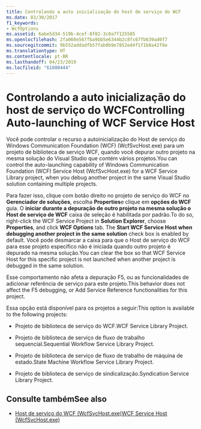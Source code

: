 ```yaml
---
title: Controlando a auto inicialização do host de serviço do WCF
ms.date: 03/30/2017
f1_keywords:
- WcfOptions
ms.assetid: 6abe5d34-519b-4cef-8f02-3c0a7f125585
ms.openlocfilehash: 2fa060e567fba9bb5e6344b2c8fc67fb639ad0f7
ms.sourcegitcommit: 9b552addadfb57fab0b9e7852ed4f1f1b8a42f8e
ms.translationtype: HT
ms.contentlocale: pt-BR
ms.lasthandoff: 04/23/2019
ms.locfileid: "61608444"
---
```

# <a name="controlling-auto-launching-of-wcf-service-host"></a><span data-ttu-id="68d13-102">Controlando a auto inicialização do host de serviço do WCF</span><span class="sxs-lookup"><span data-stu-id="68d13-102">Controlling Auto-launching of WCF Service Host</span></span>
<span data-ttu-id="68d13-103">Você pode controlar o recurso a autoinicialização do Host de serviço do Windows Communication Foundation (WCF) (WcfSvcHost.exe) para um projeto de biblioteca de serviço WCF, quando você depurar outro projeto na mesma solução do Visual Studio que contém vários projetos.</span><span class="sxs-lookup"><span data-stu-id="68d13-103">You can control the auto-launching capability of Windows Communication Foundation (WCF) Service Host (WcfSvcHost.exe) for a WCF Service Library project, when you debug another project in the same Visual Studio solution containing multiple projects.</span></span>  
  
 <span data-ttu-id="68d13-104">Para fazer isso, clique com botão direito no projeto de serviço do WCF no **Gerenciador de soluções**, escolha **Properties**e clique em **opções do WCF** guia. O **iniciar durante a depuração de outro projeto na mesma solução o Host de serviço de WCF** caixa de seleção é habilitada por padrão.</span><span class="sxs-lookup"><span data-stu-id="68d13-104">To do so, right-click the WCF Service Project in **Solution Explorer**, choose **Properties**, and click **WCF Options** tab. The **Start WCF Service Host when debugging another project in the same solution** check box is enabled by default.</span></span> <span data-ttu-id="68d13-105">Você pode desmarcar a caixa para que o Host de serviço do WCF para esse projeto específico não é iniciada quando outro projeto é depurado na mesma solução.</span><span class="sxs-lookup"><span data-stu-id="68d13-105">You can clear the box so that WCF Service Host for this specific project is not launched when another project is debugged in the same solution.</span></span>  
  
 <span data-ttu-id="68d13-106">Esse comportamento não afeta a depuração F5, ou as funcionalidades de adicionar referência de serviço para este projeto.</span><span class="sxs-lookup"><span data-stu-id="68d13-106">This behavior does not affect the F5 debugging, or Add Service Reference functionalities for this project.</span></span>  
  
 <span data-ttu-id="68d13-107">Essa opção está disponível para os projetos a seguir:</span><span class="sxs-lookup"><span data-stu-id="68d13-107">This option is available to the following projects:</span></span>  
  
- <span data-ttu-id="68d13-108">Projeto de biblioteca de serviço do WCF.</span><span class="sxs-lookup"><span data-stu-id="68d13-108">WCF Service Library Project.</span></span>  
  
- <span data-ttu-id="68d13-109">Projeto de biblioteca de serviço de fluxo de trabalho sequencial.</span><span class="sxs-lookup"><span data-stu-id="68d13-109">Sequential Workflow Service Library Project.</span></span>  
  
- <span data-ttu-id="68d13-110">Projeto de biblioteca de serviço de fluxo de trabalho de máquina de estado.</span><span class="sxs-lookup"><span data-stu-id="68d13-110">State Machine Workflow Service Library Project.</span></span>  
  
- <span data-ttu-id="68d13-111">Projeto de biblioteca de serviço de sindicalização.</span><span class="sxs-lookup"><span data-stu-id="68d13-111">Syndication Service Library Project.</span></span>  
  
## <a name="see-also"></a><span data-ttu-id="68d13-112">Consulte também</span><span class="sxs-lookup"><span data-stu-id="68d13-112">See also</span></span>

- [<span data-ttu-id="68d13-113">Host de serviço do WCF (WcfSvcHost.exe)</span><span class="sxs-lookup"><span data-stu-id="68d13-113">WCF Service Host (WcfSvcHost.exe)</span></span>](../../../docs/framework/wcf/wcf-service-host-wcfsvchost-exe.md)
